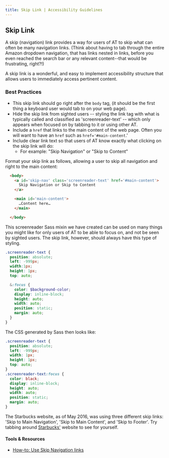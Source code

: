 ```yaml
---
title: Skip Link | Accessibility Guidelines
---
```

## Skip Link

A skip (navigation) link provides a way for users of AT to skip what can often be many navigation links. (Think about having to tab through the entire Amazon dropdown navigation, that has links nested in links, before you even reached the search bar or any relevant content--that would be frustrating, right?!)

A skip link is a wonderful, and easy to implement accessibility structure that allows users to immediately access pertinent content.

### Best Practices

* This skip link should go right after the `body` tag, (it should be the first thing a keyboard user would tab to on your web page).
* Hide the skip link from sighted users -- styling the link tag with what is typically called and classified as 'screenreader-text' -- which only appears when focused on by tabbing to it or using other AT.
* Include a `href` that links to the main content of the web page.  Often you will want to have an `href` such as `href='#main-content`.'
* Include clear link text so that users of AT know exactly what clicking on the skip link will do:
  - For example: "Skip Navigation" or "Skip to Content"


Format your skip link as follows, allowing a user to skip all navigation and right to the main content:

```html
  <body>
    <a id='skip-nav' class='screenreader-text' href='#main-content'>
      Skip Navigation or Skip to Content
    </a>

    <main id='main-content'>
      …Content here…
    </main>

  </body>
```

This screenreader Sass mixin we have created can be used on many things you might like for only users of AT to be able to focus on, and not be seen by sighted users.  The skip link, however, should always have this type of styling.

```scss
.screenreader-text {
  position: absolute;
  left: -999px;
  width:1px;
  height: 1px;
  top: auto;

  &:focus {
    color: $background-color;
    display: inline-block;
    height: auto;
    width: auto;
    position: static;
    margin: auto;
  }
}
```

The CSS generated by Sass then looks like:

```css
.screenreader-text {
  position: absolute;
  left: -999px;
  width: 1px;
  height: 1px;
  top: auto;
}
.screenreader-text:focus {
  color: black;
  display: inline-block;
  height: auto;
  width: auto;
  position: static;
  margin: auto;
}
```

The Starbucks website, as of May 2016, was using three different skip links: 'Skip to Main Navigation', 'Skip to Main Content', and 'Skip to Footer'. Try tabbing around [Starbucks'](http://www.starbucks.com) website to see for yourself.

#### Tools &amp; Resources

* [How–to: Use Skip Navigation links](http://a11yproject.com/posts/skip-nav-links)

